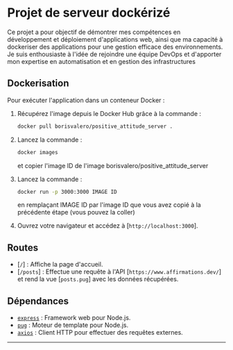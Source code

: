 
# Projet de serveur dockérizé 

Ce projet a pour objectif de démontrer mes compétences en développement et déploiement d'applications web, ainsi que ma capacité à dockeriser des applications pour une gestion efficace des environnements. Je suis enthousiaste à l'idée de rejoindre une équipe DevOps et d'apporter mon expertise en automatisation et en gestion des infrastructures

## Dockerisation

Pour exécuter l'application dans un conteneur Docker :

1. Récupérez l'image depuis le Docker Hub grâce à la commande :
    ```sh
    docker pull borisvalero/positive_attitude_server .
    ```
2. Lancez la commande :
    ```sh
    docker images
    ```
    et copier l'image ID de l'image borisvalero/positive_attitude_server 

3. Lancez la commande :
    ```sh
    docker run -p 3000:3000 IMAGE ID
    ```
    en remplaçant IMAGE ID par l'image ID que vous avez copié à la précédente étape (vous pouvez la coller)

4. Ouvrez votre navigateur et accédez à [`http://localhost:3000`].

## Routes

- [`/`] : Affiche la page d'accueil.
- [`/posts`] : Effectue une requête à l'API [`https://www.affirmations.dev/`] et rend la vue [`posts.pug`] avec les données récupérées.

## Dépendances

- [`express`](https://www.npmjs.com/package/express) : Framework web pour Node.js.
- [`pug`](https://www.npmjs.com/package/pug) : Moteur de template pour Node.js.
- [`axios`](https://www.npmjs.com/package/axios) : Client HTTP pour effectuer des requêtes externes.

---

